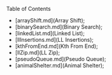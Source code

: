 Table of Contents

- [arrayShift.md](Array Shift);
- [binarySearch.md](Binary Search);
- [linkedList.md](Linked List); 
- [llInsertions.md](LL Insertions); 
- [kthFromEnd.md](Kth From End);
- [llZip.md](LL Zip);
- [pseudoQueue.md](Pseudo Queue);
- [animalShelter.md](Animal Shelter);
